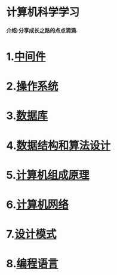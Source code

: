 # 计算机科学学习

#### 介绍:分享成长之路的点点滴滴.

# 1.[中间件](https://github.com/qian-lou/computer-science/tree/master/%E4%B8%AD%E9%97%B4%E4%BB%B6)

# 2.[操作系统](https://github.com/qian-lou/computer-science/tree/master/%E6%93%8D%E4%BD%9C%E7%B3%BB%E7%BB%9F)

# 3.[数据库](https://github.com/qian-lou/computer-science/tree/master/%E6%95%B0%E6%8D%AE%E5%BA%93)

# 4.[数据结构和算法设计](https://github.com/qian-lou/computer-science/tree/master/%E6%95%B0%E6%8D%AE%E7%BB%93%E6%9E%84%E5%92%8C%E7%AE%97%E6%B3%95%E8%AE%BE%E8%AE%A1)

# 5.[计算机组成原理](https://github.com/qian-lou/computer-science/tree/master/%E8%AE%A1%E7%AE%97%E6%9C%BA%E7%BB%84%E6%88%90%E5%8E%9F%E7%90%86)

# 6.[计算机网络](https://gitee.com/JKcoding/computer-science/tree/master/%E8%AE%A1%E7%AE%97%E6%9C%BA%E7%BD%91%E7%BB%9C)

# 7.[设计模式](https://github.com/qian-lou/computer-science/tree/master/%E8%AE%BE%E8%AE%A1%E6%A8%A1%E5%BC%8F)

# 8.[编程语言](https://github.com/qian-lou/computer-science/tree/master/%E7%BC%96%E7%A8%8B%E8%AF%AD%E8%A8%80)
